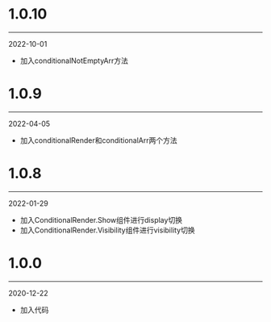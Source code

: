 # 1.0.10

***

2022-10-01

* 加入conditionalNotEmptyArr方法

# 1.0.9

***

2022-04-05

* 加入conditionalRender和conditionalArr两个方法

# 1.0.8

***

2022-01-29

* 加入ConditionalRender.Show组件进行display切换
* 加入ConditionalRender.Visibility组件进行visibility切换

# 1.0.0

***

2020-12-22

* 加入代码
